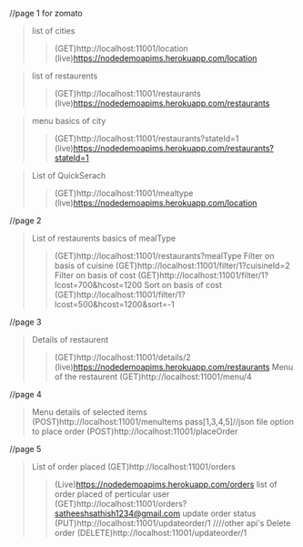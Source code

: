 //page 1 for zomato
>list of cities
>> (GET)http://localhost:11001/location
>>(live)https://nodedemoapims.herokuapp.com/location

>list of restaurents
>> (GET)http://localhost:11001/restaurants
>>(live)https://nodedemoapims.herokuapp.com/restaurants

>menu basics of city
>> (GET)http://localhost:11001/restaurants?stateId=1
>>(live)https://nodedemoapims.herokuapp.com/restaurants?stateId=1

>List of QuickSerach
>> (GET)http://localhost:11001/mealtype
>>(live)https://nodedemoapims.herokuapp.com/location


//page 2
>List of restaurents basics of mealType
>>(GET)http://localhost:11001/restaurants?mealType
>Filter on basis of cuisine
>> (GET)http://localhost:11001/filter/1?cuisineId=2 
>Filter on basis of cost
>> (GET)http://localhost:11001/filter/1?lcost=700&hcost=1200 
>Sort on basis of cost
>> (GET)http://localhost:11001/filter/1?lcost=500&hcost=1200&sort=-1

//page 3
>Details of restaurent
>> (GET)http://localhost:11001/details/2
>>(live)https://nodedemoapims.herokuapp.com/restaurants
>Menu of the restaurent
>> (GET)http://localhost:11001/menu/4

//page 4
>Menu details of selected items
(POST)http://localhost:11001/menuItems
pass[1,3,4,5]//json file
>option to place order
(POST)http://localhost:11001/placeOrder

//page 5
>List of order placed
(GET)http://localhost:11001/orders
>>(Live)https://nodedemoapims.herokuapp.com/orders
>list of order placed of perticular user
(GET)http://localhost:11001/orders?satheeshsathish1234@gmail.com
>update order status
(PUT)http://localhost:11001/updateorder/1
////other api's
>Delete order
(DELETE)http://localhost:11001/updateorder/1
